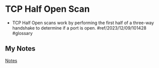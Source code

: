 # TCP Half Open Scan
- TCP Half Open scans work by performing the first half of a three-way handshake to determine if a port is open. #ref/2023/12/09/101428 #glossary 
## My Notes
[Notes](mynotes/tcp-half-open-scan-notes.md)
